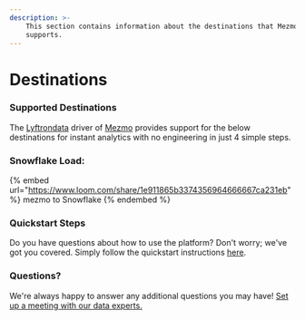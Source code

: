 ```yaml
---
description: >-
    This section contains information about the destinations that Mezmo
    supports.
---
```


# Destinations

### Supported Destinations

The [Lyftrondata](https://www.lyftrondata.com/) driver of [Mezmo](https://www.lyftrondata.com/integration/commerce-analytics/mezmo/) provides support for the below destinations for instant analytics with no engineering in just 4 simple steps.

### Snowflake Load:

{% embed url="https://www.loom.com/share/1e911865b3374356964666667ca231eb" %}
mezmo to Snowflake
{% endembed %}

### Quickstart Steps

Do you have questions about how to use the platform? Don't worry; we've got you covered. Simply follow the quickstart instructions [here](README.md).

### Questions? <a href="#questions" id="questions"></a>

We're always happy to answer any additional questions you may have! [Set up a meeting with our data experts.](https://www.lyftrondata.com/book-a-meeting/)
